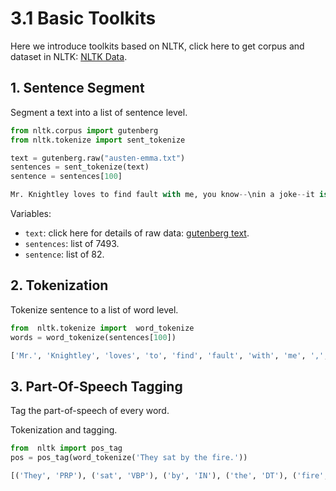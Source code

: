 # 3.1 Basic Toolkits

Here we introduce toolkits based on NLTK, click here to get corpus and dataset in NLTK: [NLTK Data]().

## 1. Sentence Segment

Segment a text into a list of sentence level.

```python
from nltk.corpus import gutenberg
from nltk.tokenize import sent_tokenize

text = gutenberg.raw("austen-emma.txt")
sentences = sent_tokenize(text)
sentence = sentences[100]
```

```python
Mr. Knightley loves to find fault with me, you know--\nin a joke--it is all a joke.
```

Variables:
- ```text```: click here for details of raw data: [gutenberg text]().
- ```sentences```: list of 7493.
- ```sentence```: list of 82.

## 2. Tokenization

Tokenize sentence to a list of word level.

```python
from  nltk.tokenize import  word_tokenize
words = word_tokenize(sentences[100])
```

```python
['Mr.', 'Knightley', 'loves', 'to', 'find', 'fault', 'with', 'me', ',', 'you', 'know', '--', 'in', 'a', 'joke', '--', 'it', 'is', 'all', 'a', 'joke', '.']
```

## 3. Part-Of-Speech Tagging

Tag the part-of-speech of every word.

Tokenization and tagging.
```python
from  nltk import pos_tag
pos = pos_tag(word_tokenize('They sat by the fire.'))
```

```python
[('They', 'PRP'), ('sat', 'VBP'), ('by', 'IN'), ('the', 'DT'), ('fire', 'NN'), ('.', '.')]
```



